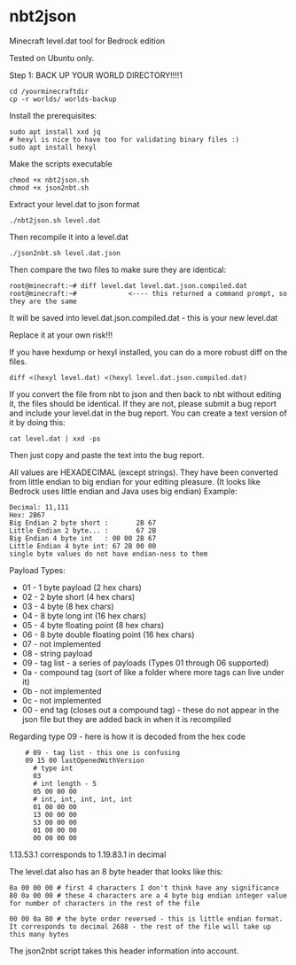 # nbt2json
Minecraft level.dat tool for Bedrock edition

Tested on Ubuntu only.

Step 1: BACK UP YOUR WORLD DIRECTORY!!!!1
```
cd /yourminecraftdir
cp -r worlds/ worlds-backup
```

Install the prerequisites:
```
sudo apt install xxd jq
# hexyl is nice to have too for validating binary files :)
sudo apt install hexyl
```

Make the scripts executable

```
chmod +x nbt2json.sh
chmod +x json2nbt.sh
```

Extract your level.dat to json format
```
./nbt2json.sh level.dat
```
Then recompile it into a level.dat
```
./json2nbt.sh level.dat.json
```
Then compare the two files to make sure they are identical:
```
root@minecraft:~# diff level.dat level.dat.json.compiled.dat
root@minecraft:~#             <---- this returned a command prompt, so they are the same
```

It will be saved into level.dat.json.compiled.dat - this is your new level.dat

Replace it at your own risk!!!

If you have hexdump or hexyl installed, you can do a more robust diff on the files.
```
diff <(hexyl level.dat) <(hexyl level.dat.json.compiled.dat)
```

If you convert the file from nbt to json and then back to nbt without editing it, the files should be identical.
If they are not, please submit a bug report and include your level.dat in the bug report.
You can create a text version of it by doing this:
```
cat level.dat | xxd -ps
```
Then just copy and paste the text into the bug report.

All values are HEXADECIMAL (except strings).
They have been converted from little endian to big endian for your editing pleasure.
(It looks like Bedrock uses little endian and Java uses big endian)
Example:
```
Decimal: 11,111
Hex: 2B67
Big Endian 2 byte short :       2B 67
Little Endian 2 byte... :       67 2B
Big Endian 4 byte int   : 00 00 2B 67
Little Endian 4 byte int: 67 2B 00 00 
single byte values do not have endian-ness to them
```

Payload Types:
- 01 - 1 byte payload (2 hex chars)
- 02 - 2 byte short (4 hex chars)
- 03 - 4 byte (8 hex chars)
- 04 - 8 byte long int (16 hex chars)
- 05 - 4 byte floating point (8 hex chars)
- 06 - 8 byte double floating point (16 hex chars)
- 07 - not implemented
- 08 - string payload
- 09 - tag list - a series of payloads (Types 01 through 06 supported)
- 0a - compound tag (sort of like a folder where more tags can live under it)
- 0b - not implemented
- 0c - not implemented
- 00 - end tag (closes out a compound tag) - these do not appear in the json file but they are added back in when it is recompiled

Regarding type 09 - here is how it is decoded from the hex code
```
	# 09 - tag list - this one is confusing
	09 15 00 lastOpenedWithVersion
	  # type int
	  03
	  # int length - 5
	  05 00 00 00
	  # int, int, int, int, int
	  01 00 00 00
	  13 00 00 00
	  53 00 00 00
	  01 00 00 00
	  00 00 00 00
```
1.13.53.1 corresponds to 1.19.83.1 in decimal

The level.dat also has an 8 byte header that looks like this:
```
0a 00 00 00 # first 4 characters I don't think have any significance
80 0a 00 00 # these 4 characters are a 4 byte big endian integer value for number of characters in the rest of the file

00 00 0a 80 # the byte order reversed - this is little endian format. It corresponds to decimal 2688 - the rest of the file will take up this many bytes
```
The json2nbt script takes this header information into account.
